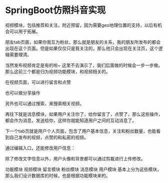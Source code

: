 # SpringBoot仿照抖音实现

视频模块，包括推荐和关注，附近预留，因为需要geo地理位置的支持，以后有机会可以用于拓展。

朋友tab页面，如果你我互为粉丝，那么就是朋友的关系，我的朋友所发布的都会出现在这个页面。但是如果仅仅只是我关注的，那么他只会出现在关注页，这个逻辑需要理清。

当然发布视频肯定是有的啦~ 这里不去演示了，我们后面做的时候会一步一步做。那么这前三个都是归为视频功能模块，和视频相关的。

在视频页面，可以进行留言和点赞

也可以做分享操作

另外也可以通过搜索，来搜索相关视频。

再往下就是消息模块，如果用户关注你了，给你留言了，点赞了，那么这些操作，都会作为消息，发送给你，这样你就能知道用户之间的互动消息了。

下一个tab页就是用户个人页面，包含了用户基本信息，关注和粉丝数量，也能看到自己发布的视频，点赞的和私密的视频。

通过编辑入口，还能修改用户信息：

除了修改文字信息以外，用户头像和背景都可以通过剪裁进行上传修改。

功能模块
视频模块
留言模块
粉丝模块
消息模块
用户模块
基本上分为这些模块，那么我们设计数据库的时候，也是根据功能模块来的。
